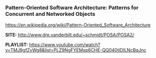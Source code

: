 ### Pattern-Oriented Software Architecture: Patterns for Concurrent and Networked Objects

https://en.wikipedia.org/wiki/Pattern-Oriented_Software_Architecture

**SITE:** http://www.dre.vanderbilt.edu/~schmidt/POSA/POSA2/

**PLAYLIST:** https://www.youtube.com/watch?v=TMJ9gfZvWg8&list=PLZ9NgFYEMxp6CHE-QQ040tlDILNcBqJnc


